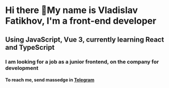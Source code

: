<h1>Hi there 👋My name is Vladislav Fatikhov, I'm a front-end developer</h1>
<h2>Using JavaScript, Vue 3, currently learning React and TypeScript</h2>
<h3>I am looking for a job as a junior frontend, on the company for development</h3>
<h4>To reach me, send massedge in <a href="https://t.me/vladislav_fatikhov">Telegram</a></h4>
